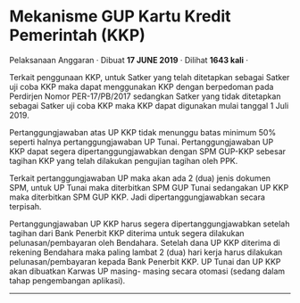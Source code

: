 Mekanisme GUP Kartu Kredit Pemerintah (KKP)
===========================================

Pelaksanaan Anggaran · Dibuat **17 JUNE 2019** · Dilihat **1643 kali** ·

Terkait penggunaan KKP, untuk Satker yang telah ditetapkan sebagai Satker uji coba KKP maka dapat menggunakan KKP dengan berpedoman pada Perdirjen Nomor PER-17/PB/2017 sedangkan Satker yang tidak ditetapkan sebagai Satker uji coba KKP maka KKP dapat digunakan mulai tanggal 1 Juli 2019.

  

Pertanggungjawaban atas UP KKP tidak menunggu batas minimum 50% seperti halnya pertanggungjawaban UP Tunai. Pertanggungjawaban UP KKP dapat segera dipertanggungjawabkan dengan SPM GUP-KKP sebesar tagihan KKP yang telah dilakukan pengujian tagihan oleh PPK.

  

Terkait pertanggungjawaban UP maka akan ada 2 (dua) jenis dokumen SPM, untuk UP Tunai maka diterbitkan SPM GUP Tunai sedangakan UP KKP maka diterbitkan SPM GUP KKP. Jadi dipertanggungjawabkan secara terpisah.

Pertanggungjawaban UP KKP harus segera dipertanggungjawabkan setelah tagihan dari Bank Penerbit KKP diterima untuk segera dilakukan pelunasan/pembayaran oleh Bendahara. Setelah dana UP KKP diterima di rekening Bendahara maka paling lambat 2 (dua) hari kerja harus dilakukan pelunasan/pembayaran kepada Bank Penerbit KKP. UP Tunai dan UP KKP akan dibuatkan Karwas UP masing- masing secara otomasi (sedang dalam tahap pengembangan aplikasi).

  

  
  
  

* * *